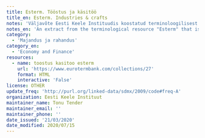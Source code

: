 ```yaml
---
title: Esterm. Tööstus ja käsitöö
title_en: Esterm. Industries & crafts
notes: 'Väljavõte Eesti Keele Instituudis koostatud terminoloogilisest ressursist "Esterm". "Esterm" on mitmekeelne terminibaas, mis sisaldab termineid peamiselt Eesti Vabariigi ja Euroopa Liidu õigusaktidest. Terminibaas sisaldab terminoloogiat enam kui 50 domeenist.'
notes_en: 'An extract from the terminological resource "Esterm" that is compiled in the Institute of the Estonian Language. "Esterm" is a multilingual termbase which includes terms mainly from the legal acts of the Republic of Estonia and the European Union. The termbase contains terminology from more than 50 domains.'
category:
  - 'Majandus ja rahandus'
category_en:
  - 'Economy and Finance'
resources:
  - name: toostus kasitoo esterm
    url: 'https://www.eurotermbank.com/collections/27'
    format: HTML
    interactive: 'False'
license: OTHER
update_freq: 'http://purl.org/linked-data/sdmx/2009/code#freq-A'
organization: Eesti Keele Instituut
maintainer_name: Tonu Tender
maintainer_email: ''
maintainer_phone: ''
date_issued: '21/03/2020'
date_modified: 2020/07/15
---
```

